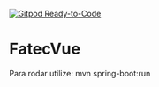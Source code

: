 [![Gitpod Ready-to-Code](https://img.shields.io/badge/Gitpod-Ready--to--Code-blue?logo=gitpod)](https://gitpod.io/#https://github.com/sandrotoline/FatecVue)

# FatecVue


Para rodar utilize: mvn spring-boot:run
